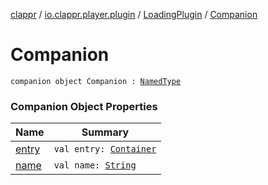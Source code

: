 [clappr](../../../index.md) / [io.clappr.player.plugin](../../index.md) / [LoadingPlugin](../index.md) / [Companion](./index.md)

# Companion

`companion object Companion : `[`NamedType`](../../../io.clappr.player.base/-named-type/index.md)

### Companion Object Properties

| Name | Summary |
|---|---|
| [entry](entry.md) | `val entry: `[`Container`](../../-plugin-entry/-container/index.md) |
| [name](name.md) | `val name: `[`String`](https://kotlinlang.org/api/latest/jvm/stdlib/kotlin/-string/index.html) |
